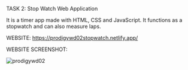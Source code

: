 TASK 2: Stop Watch Web Application 

It is a timer app made with HTML, CSS and JavaScript. It functions as a stopwatch and can also measure laps.

WEBSITE: https://prodigywd02stopwatch.netlify.app/

WEBSITE SCREENSHOT:

![prodigywd02](https://github.com/user-attachments/assets/cc961234-43d7-46e5-bda6-005d249a0781)


